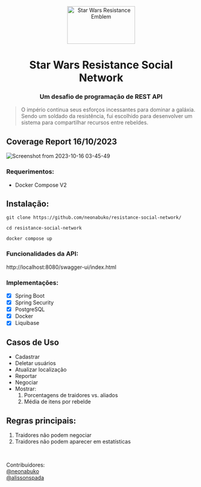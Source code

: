 <div align="center">
  <img src="https://github.com/neonabuko/resistance-social-network/assets/83613676/df0eaabc-10f3-4b5e-a09b-db7896bce003" alt="Star Wars Resistance Emblem" width="180" height="100">
  <h1>Star Wars Resistance Social Network</h1>
  <h3>Um desafio de programação de REST API</h3>
</div>

> O império continua seus esforços incessantes para dominar a galáxia. Sendo um soldado da resistência, fui escolhido para
> desenvolver um sistema para compartilhar recursos entre rebeldes.

## Coverage Report 16/10/2023
![Screenshot from 2023-10-16 03-45-49](https://github.com/neonabuko/resistance-social-network/assets/83613676/9ee1d88a-5e3e-42e7-9d57-171cfc8f6210)


### Requerimentos:
- Docker Compose V2

## Instalação:
```shell
git clone https://github.com/neonabuko/resistance-social-network/

cd resistance-social-network

docker compose up
```
### Funcionalidades da API: 
http://localhost:8080/swagger-ui/index.html

### Implementações:
- [x] Spring Boot
- [x] Spring Security
- [x] PostgreSQL
- [x] Docker
- [x] Liquibase

## Casos de Uso
- Cadastrar
- Deletar usuários
- Atualizar localização
- Reportar
- Negociar
- Mostrar:
    1. Porcentagens de traidores vs. aliados
    2. Média de itens por rebelde

## Regras principais:
1. Traidores não podem negociar
2. Traidores não podem aparecer em estatísticas

<div align="left">
    <footer>
        <br>
        <p>Contribuidores:
            <br>
            <a href="https://github.com/neonabuko/">@neonabuko</a>
            <br>
            <a href=https://github.com/alissonspada>@alissonspada</a>
        </p>
    </footer>
</div>
